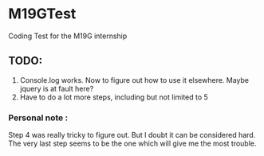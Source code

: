 # M19GTest
Coding Test for the M19G internship

## TODO:
1. Console.log works. Now to figure out how to use it elsewhere. Maybe jquery is at fault here?
2. Have to do a lot more steps, including but not limited to 5

### Personal note :
Step 4 was really tricky to figure out. But I doubt it can be considered hard. The very last step seems to be the one which will give me the most trouble.